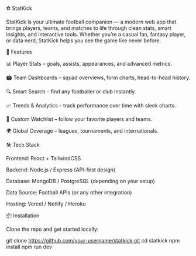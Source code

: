 ⚽ StatKick

StatKick is your ultimate football companion — a modern web app that brings players, teams, and matches to life through clean stats, smart insights, and interactive tools. Whether you’re a casual fan, fantasy player, or data nerd, StatKick helps you see the game like never before.

🚀 Features

📊 Player Stats – goals, assists, appearances, and advanced metrics.

🏟️ Team Dashboards – squad overviews, form charts, head-to-head history.

🔍 Smart Search – find any footballer or club instantly.

📈 Trends & Analytics – track performance over time with sleek charts.

🔔 Custom Watchlist – follow your favorite players and teams.

🌍 Global Coverage – leagues, tournaments, and internationals.

🛠️ Tech Stack

Frontend: React + TailwindCSS

Backend: Node.js / Express (API-first design)

Database: MongoDB / PostgreSQL (depending on your setup)

Data Source: Football APIs
 (or any other integration)

Hosting: Vercel / Netlify / Heroku

📦 Installation

Clone the repo and get started locally:

git clone https://github.com/your-username/statkick.git
cd statkick
npm install
npm run dev
